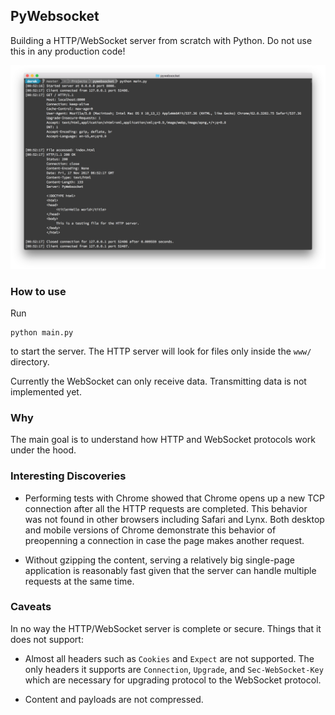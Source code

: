 ## PyWebsocket

Building a HTTP/WebSocket server from scratch with Python. Do not use this
in any production code!

![](/screenshot.png)

### How to use
Run

    python main.py

to start the server. The HTTP server will look for files only inside the `www/` directory.

Currently the WebSocket can only receive data. Transmitting data is not implemented yet.

### Why
The main goal is to understand how HTTP and WebSocket protocols work under the hood.

### Interesting Discoveries
- Performing tests with Chrome showed that Chrome opens up a new TCP connection
  after all the HTTP requests are completed. This behavior was not found in other
  browsers including Safari and Lynx. Both desktop and mobile versions of Chrome
  demonstrate this behavior of preopenning a connection in case the page makes 
  another request.

- Without gzipping the content, serving a relatively big single-page application is 
  reasonably fast given that the server can handle multiple requests at the same time.

### Caveats
In no way the HTTP/WebSocket server is complete or secure. Things that it does not support:

- Almost all headers such as `Cookies` and `Expect` are not supported. The only headers it supports
  are `Connection`, `Upgrade`, and `Sec-WebSocket-Key` which are necessary for upgrading protocol
  to the WebSocket protocol.

- Content and payloads are not compressed.